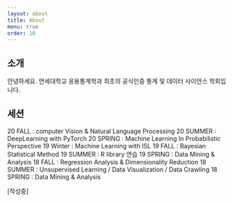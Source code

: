 ```yaml
---
layout: about
title: About
menu: true
order: 10
---
```


## 소개

안녕하세요. 연세대학교 응용통계학과 최초의 공식인증 통계 및 데이터 사이언스 학회입니다.

## 세션

20 FALL : computer Vision & Natural Language Processing
20 SUMMER : DeepLearning with PyTorch
20 SPRING : Machine Learning In Probabilistic Perspective
19 Winter : Machine Learning with ISL
19 FALL : Bayesian Statistical Method
19 SUMMER : R library 연습
19 SPRING : Data Mining & Analysis
18 FALL : Regression Analysis & Dimensionality Reduction
18 SUMMER : Unsupervised Learning / Data Visualization / Data Crawling
18 SPRING : Data Mining & Analysis

[작성중]